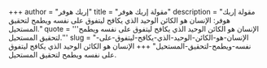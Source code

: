 +++
author = "إريك هوفر"
title = "مقولة إريك هوفر"
description = "مقولة إريك هوفر: الإنسان هو الكائن الوحيد الذي يكافح ليتفوق على نفسه ويطمح لتحقيق المستحيل."
quote = '''الإنسان هو الكائن الوحيد الذي يكافح ليتفوق على نفسه ويطمح لتحقيق المستحيل.'''
slug = "الإنسان-هو-الكائن-الوحيد-الذي-يكافح-ليتفوق-على-نفسه-ويطمح-لتحقيق-المستحيل"
+++
الإنسان هو الكائن الوحيد الذي يكافح ليتفوق على نفسه ويطمح لتحقيق المستحيل.
